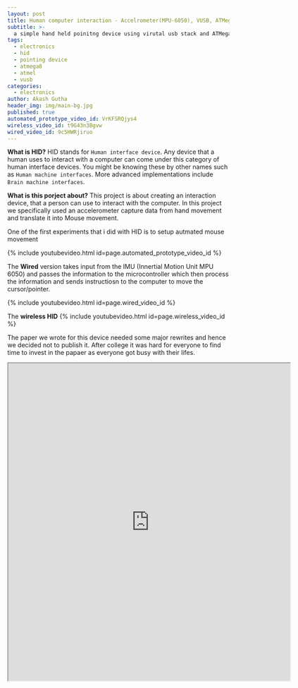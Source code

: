 ```yaml
---
layout: post
title: Human computer interaction - Accelrometer(MPU-6050), VUSB, ATMega8
subtitle: >-
  a simple hand held poinitng device using virutal usb stack and ATMega8
tags:
  - electronics
  - hid
  - pointing device
  - atmega8
  - atmel
  - vusb
categories:
  - electronics
author: Akash Gutha
header_img: img/main-bg.jpg
published: true
automated_prototype_video_id: VrKFSRQjys4
wireless_video_id: t9G43n3Bgvw
wired_video_id: 9c5HWRjiruo
---
```

__What is HID?__
HID stands for `Human interface device`. Any device that a human uses to interact with a computer can come under this category of human interface devices. You might be knowing these by other names such as `Human machine interfaces`. More advanced implementations include `Brain machine interfaces`. 

__What is this porject about?__
This project is about creating an interaction device, that a person can use to interact with the computer. In this project we specifically used an accelerometer capture data from hand movement and translate it into Mouse movement.

One of the first experiments that i did with HID is to setup autmated mouse movement

{% include youtubevideo.html id=page.automated_prototype_video_id %}


The __Wired__ version takes input from the IMU (Innertial Motion Unit MPU 6050) and passes the information to the microcontroller which then process the information and sends instructiosn to the computer to move the cursor/pointer.

{% include youtubevideo.html id=page.wired_video_id %}

The __wireless HID__
{% include youtubevideo.html id=page.wireless_video_id %}

The paper we wrote for this device needed some major rewrites and hence we decided not to publish it. After college it was hard for everyone to find time to invest in the papaer as everyone got busy with their lifes.


<iframe class="resume" src="https://drive.google.com/file/d/0B5LD46uw6OKIX1o5QmpUcUZkMTVDUVI5elpJbXZWS0hKYUt3/preview" width="640" height="720"></iframe>

